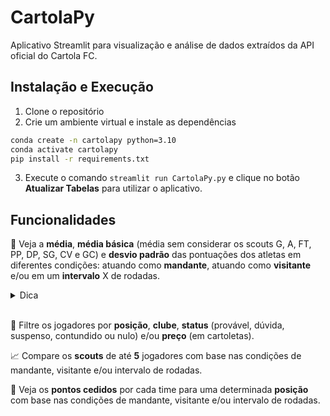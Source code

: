 # CartolaPy

Aplicativo Streamlit para visualização e análise de dados extraídos da API oficial do Cartola FC.

## Instalação e Execução

1. Clone o repositório
2. Crie um ambiente virtual e instale as dependências
```bash
conda create -n cartolapy python=3.10
conda activate cartolapy
pip install -r requirements.txt
```

3. Execute o comando `streamlit run CartolaPy.py` e clique no botão **Atualizar Tabelas** para utilizar o aplicativo.

## Funcionalidades

🚀 Veja a **média**, **média básica** (média sem considerar os scouts G, A, FT, PP, DP, SG, CV e GC) e **desvio padrão** das pontuações dos atletas em diferentes condições: atuando como **mandante**, atuando como **visitante** e/ou em um **intervalo** X de rodadas.

<details>
<summary>Dica</summary>

Você pode combinar o intervalo de rodadas com as condições de mandante e visitante para obter informações mais específicas, como as pontuações de um jogador nas últimas 3 rodadas!
</details>
<br>

🧪 Filtre os jogadores por **posição**, **clube**, **status** (provável, dúvida, suspenso, contundido ou nulo) e/ou **preço** (em cartoletas).

📈 Compare os **scouts** de até **5** jogadores com base nas condições de mandante, visitante e/ou intervalo de rodadas.

🧮 Veja os **pontos cedidos** por cada time para uma determinada **posição** com base nas condições de mandante, visitante e/ou intervalo de rodadas.
